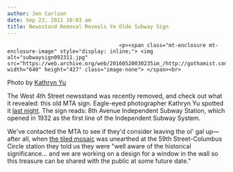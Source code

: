 ```yaml
---
author: Jen Carlson
date: Sep 23, 2011 10:03 am
title: Newsstand Removal Reveals Ye Olde Subway Sign
---
```


	
										<p><span class="mt-enclosure mt-enclosure-image" style="display: inline;"> <img alt="subwaysign092311.jpg" src="https://web.archive.org/web/20160520030235im_/http://gothamist.com/attachments/arts_jen/subwaysign092311.jpg" width="640" height="427" class="image-none"> </span><br>
<span class="photo_caption">Photo by <a href="https://web.archive.org/web/20160520030235/http://kathrynyu.com/">Kathryn Yu</a></span></p>

<p>The West 4th Street newsstand was recently removed, and check out what it revealed: this old MTA sign. Eagle-eyed photographer Kathryn Yu spotted it <a href="https://web.archive.org/web/20160520030235/http://twitter.com/#!/kathrynyu/status/117018472994717697">last night</a>. The sign reads: 8th Avenue Independent Subway Station, which opened in 1932 as the first line of the Independent Subway System. </p>

<p>We&apos;ve contacted the MTA to see if they&apos;d consider leaving the ol&apos; gal up&#x2014;after all, when <a href="https://web.archive.org/web/20160520030235/http://gothamist.com/2010/10/21/subway_mosaic.php#photo-1">the tiled mosaic</a> was unearthed at the 59th Street-Columbus Circle station they told us they were &quot;well aware of the historical significance... and we are working on a design for a window in the wall so this treasure can be shared with the public at some future date.&#x201D;</p>					
										
									
				